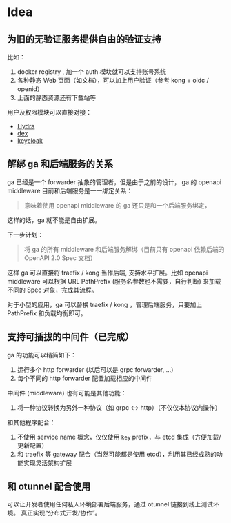 # Idea


## 为旧的无验证服务提供自由的验证支持

比如：
1. docker registry , 加一个 auth 模块就可以支持账号系统
2. 各种静态 Web 页面（如文档），可以加上用户验证（参考 kong + oidc / openid）
3. 上面的静态资源还有下载站等

用户及权限模块可以直接对接：
- [Hydra](https://github.com/ory/hydra)
- [dex](https://github.com/dexidp/dex)
- [keycloak](https://www.keycloak.org/)


## 解绑 ga 和后端服务的关系

ga 已经是一个 forwarder 抽象的管理者，但是由于之前的设计，
ga 的 openapi middleware 目前和后端服务是一一绑定关系：

> 意味着使用 openapi middleware 的 ga 还只是和一个后端服务绑定，

这样的话，ga 就不能是自由扩展。

下一步计划：

> 将 ga 的所有 middleware 和后端服务解绑（目前只有 openapi 依赖后端的
OpenAPI 2.0 Spec 文档）

这样 ga 可以直接将 traefix / kong 当作后端, 支持水平扩展。比如 openapi middleware
可以根据 URL PathPrefix (服务名参数也不需要，自行判断) 来加载不同的 Spec 对象，完成其流程。

对于小型的应用，ga 可以替换 traefix / kong ，管理后端服务，只要加上 PathPrefix 和负载均衡即可。

## 支持可插拔的中间件（已完成）

ga 的功能可以精简如下：
1. 运行多个 http forwarder (以后可以是 grpc forwarder, ...)
2. 每个不同的 http forwarder 配置加载相应的中间件

中间件 (middleware) 也有可能是其他功能：
1. 将一种协议转换为另外一种协议（如 grpc <-> http）（不仅仅本协议内操作）

和其他程序配合：
1. 不使用 service name 概念，仅仅使用 `key` prefix，与 etcd 集成（方便加载/更新配置）
2. 和 traefix 等 gateway 配合（当然可能都是使用 etcd），利用其已经成熟的功能实现灵活架构扩展


## 和 otunnel 配合使用

可以让开发者使用任何私人环境部署后端服务，通过 otunnel 链接到线上测试环境。
真正实现“分布式开发/协作”。
